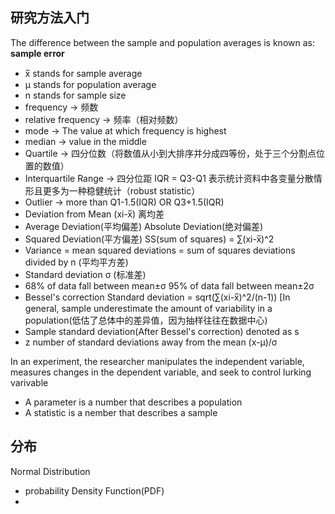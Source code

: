 ## 研究方法入门

The difference between the sample and population averages is known as: **sample error**

* x̅ stands for sample average
* μ stands for population average
* n stands for sample size
* frequency -> 频数
* relative frequency -> 频率（相对频数）
* mode -> The value at which frequency is highest
* median -> value in the middle
* Quartile -> 四分位数（将数值从小到大排序并分成四等份，处于三个分割点位置的数值）
* Interquartile Range -> 四分位距 IQR = Q3-Q1 表示统计资料中各变量分散情形且更多为一种稳健统计（robust statistic）
* Outlier -> more than Q1-1.5(IQR) OR Q3+1.5(IQR)
* Deviation from Mean (xi-x̅) 离均差
* Average Deviation(平均偏差) Absolute Deviation(绝对偏差) 
* Squared Deviation(平方偏差) SS(sum of squares) = ∑(xi-x̅)^2 
* Variance = mean squared deviations = sum of squares deviations divided by n (平均平方差)
* Standard deviation σ (标准差)
* 68% of data fall between mean±σ   95% of data fall between mean±2σ
* Bessel's correction Standard deviation = sqrt(∑(xi-x̅)^2/(n-1)) [In general, sample underestimate the amount of variability in a population(低估了总体中的差异值，因为抽样往往在数据中心)
* Sample standard deviation(After Bessel's correction) denoted as s
* z number of standard deviations away from the mean (x-μ)/σ

In an experiment, the researcher manipulates the independent variable, measures changes in the dependent variable, and seek to control lurking varivable

* A parameter is a number that describes a population
* A statistic is a nember that describes a sample

## 分布

Normal Distribution

* probability Density Function(PDF)
* 
